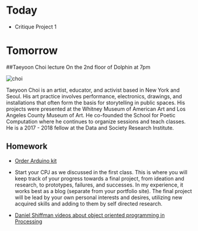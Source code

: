 # Today
- Critique Project 1

# Tomorrow

##Taeyoon Choi lecture
On the 2nd floor of Dolphin at 7pm

![choi](http://taeyoonchoi.com/wp-content/uploads/2017/06/seven-1086.jpg)

Taeyoon Choi is an artist, educator, and activist based in New York and Seoul. His art practice involves performance, electronics, drawings, and installations that often form the basis for storytelling in public spaces. His projects were presented at the Whitney Museum of American Art and Los Angeles County Museum of Art. He co-founded the School for Poetic Computation where he continues to organize sessions and teach classes. He is a 2017 - 2018 fellow at the Data and Society Research Institute.

## Homework

 - [Order Arduino kit](https://www.amazon.com/Elegoo-EL-KIT-004-Project-Starter-Tutorial/dp/B01DGD2GAO/ref=sr_1_7?ie=UTF8&qid=1519253487&sr=8-7&keywords=arduino+kit)

 - Start your CPJ as we discussed in the first class. This is where you will keep track of your progress towards a final project, from ideation and research, to prototypes, failures, and successes. In my experience, it works best as a blog (separate from your portfolio site).
The final project will be lead by your own personal interests and desires, utilizing new acquired skills and adding to them by self directed research.

 - [Daniel Shiffman videos about object oriented programming in Processing](https://www.youtube.com/watch?v=YcbcfkLzgvs&list=PLRqwX-V7Uu6bb7z2IJaTlzwzIg_5yvL4i)

